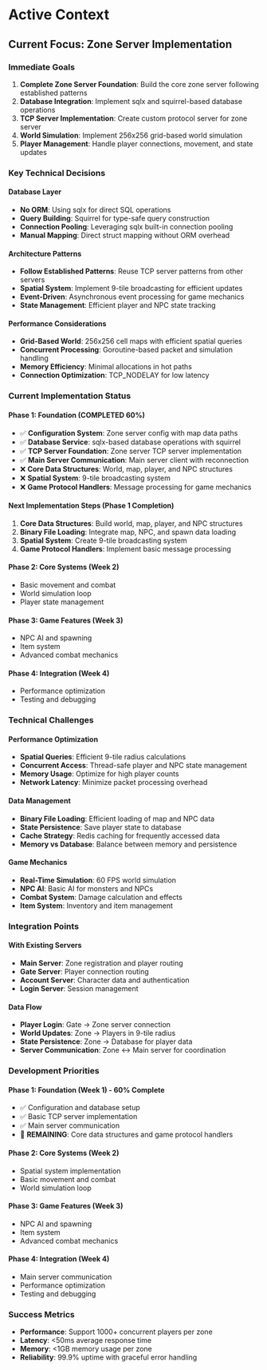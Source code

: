 # Active Context

## Current Focus: Zone Server Implementation

### Immediate Goals
1. **Complete Zone Server Foundation**: Build the core zone server following established patterns
2. **Database Integration**: Implement sqlx and squirrel-based database operations
3. **TCP Server Implementation**: Create custom protocol server for zone server
4. **World Simulation**: Implement 256x256 grid-based world simulation
5. **Player Management**: Handle player connections, movement, and state updates

### Key Technical Decisions

#### Database Layer
- **No ORM**: Using sqlx for direct SQL operations
- **Query Building**: Squirrel for type-safe query construction
- **Connection Pooling**: Leveraging sqlx built-in connection pooling
- **Manual Mapping**: Direct struct mapping without ORM overhead

#### Architecture Patterns
- **Follow Established Patterns**: Reuse TCP server patterns from other servers
- **Spatial System**: Implement 9-tile broadcasting for efficient updates
- **Event-Driven**: Asynchronous event processing for game mechanics
- **State Management**: Efficient player and NPC state tracking

#### Performance Considerations
- **Grid-Based World**: 256x256 cell maps with efficient spatial queries
- **Concurrent Processing**: Goroutine-based packet and simulation handling
- **Memory Efficiency**: Minimal allocations in hot paths
- **Connection Optimization**: TCP_NODELAY for low latency

### Current Implementation Status

#### Phase 1: Foundation (COMPLETED 60%)
- ✅ **Configuration System**: Zone server config with map data paths
- ✅ **Database Service**: sqlx-based database operations with squirrel
- ✅ **TCP Server Foundation**: Zone server TCP server implementation
- ✅ **Main Server Communication**: Main server client with reconnection
- ❌ **Core Data Structures**: World, map, player, and NPC structures
- ❌ **Spatial System**: 9-tile broadcasting system
- ❌ **Game Protocol Handlers**: Message processing for game mechanics

#### Next Implementation Steps (Phase 1 Completion)
1. **Core Data Structures**: Build world, map, player, and NPC structures
2. **Binary File Loading**: Integrate map, NPC, and spawn data loading
3. **Spatial System**: Create 9-tile broadcasting system
4. **Game Protocol Handlers**: Implement basic message processing

#### Phase 2: Core Systems (Week 2)
- Basic movement and combat
- World simulation loop
- Player state management

#### Phase 3: Game Features (Week 3)
- NPC AI and spawning
- Item system
- Advanced combat mechanics

#### Phase 4: Integration (Week 4)
- Performance optimization
- Testing and debugging

### Technical Challenges

#### Performance Optimization
- **Spatial Queries**: Efficient 9-tile radius calculations
- **Concurrent Access**: Thread-safe player and NPC state management
- **Memory Usage**: Optimize for high player counts
- **Network Latency**: Minimize packet processing overhead

#### Data Management
- **Binary File Loading**: Efficient loading of map and NPC data
- **State Persistence**: Save player state to database
- **Cache Strategy**: Redis caching for frequently accessed data
- **Memory vs Database**: Balance between memory and persistence

#### Game Mechanics
- **Real-Time Simulation**: 60 FPS world simulation
- **NPC AI**: Basic AI for monsters and NPCs
- **Combat System**: Damage calculation and effects
- **Item System**: Inventory and item management

### Integration Points

#### With Existing Servers
- **Main Server**: Zone registration and player routing
- **Gate Server**: Player connection routing
- **Account Server**: Character data and authentication
- **Login Server**: Session management

#### Data Flow
- **Player Login**: Gate → Zone server connection
- **World Updates**: Zone → Players in 9-tile radius
- **State Persistence**: Zone → Database for player data
- **Server Communication**: Zone ↔ Main server for coordination

### Development Priorities

#### Phase 1: Foundation (Week 1) - 60% Complete
- ✅ Configuration and database setup
- ✅ Basic TCP server implementation
- ✅ Main server communication
- 🔄 **REMAINING**: Core data structures and game protocol handlers

#### Phase 2: Core Systems (Week 2)
- Spatial system implementation
- Basic movement and combat
- World simulation loop

#### Phase 3: Game Features (Week 3)
- NPC AI and spawning
- Item system
- Advanced combat mechanics

#### Phase 4: Integration (Week 4)
- Main server communication
- Performance optimization
- Testing and debugging

### Success Metrics
- **Performance**: Support 1000+ concurrent players per zone
- **Latency**: <50ms average response time
- **Memory**: <1GB memory usage per zone
- **Reliability**: 99.9% uptime with graceful error handling 
